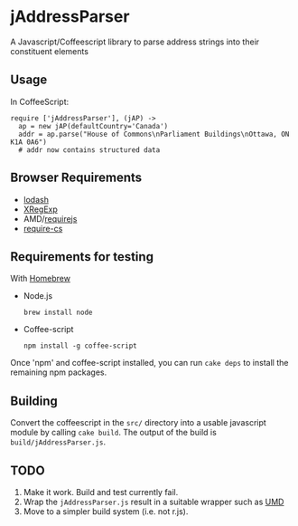 jAddressParser
==============

A Javascript/Coffeescript library to parse address strings into their
constituent elements 

Usage
-----

In CoffeeScript:

    require ['jAddressParser'], (jAP) ->
      ap = new jAP(defaultCountry='Canada')
      addr = ap.parse("House of Commons\nParliament Buildings\nOttawa, ON K1A 0A6")
      # addr now contains structured data


Browser Requirements
--------------------

- [lodash](https://github.com/bestiejs/lodash)
- [XRegExp](http://xregexp.com/)
- AMD/[requirejs](http://requirejs.org/)
- [require-cs](https://github.com/jrburke/require-cs)

Requirements for testing
------------------------

With [Homebrew](http://mxcl.github.com/homebrew/)

- Node.js 

      brew install node

- Coffee-script 

      npm install -g coffee-script

Once 'npm' and coffee-script installed, you can run `cake deps` to install the
remaining npm packages.

Building
--------

Convert the coffeescript in the `src/` directory into a usable javascript
module by calling `cake build`. The output of the build is
`build/jAddressParser.js`.

TODO
----

1. Make it work. Build and test currently fail.
2. Wrap the `jAddressParser.js` result in a suitable wrapper such as 
   [UMD](https://github.com/umdjs/umd)
3. Move to a simpler build system (i.e. not r.js).


